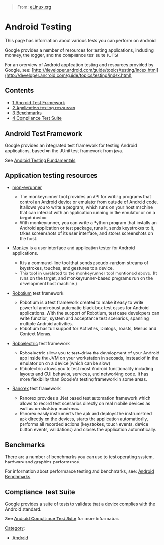 > From: [eLinux.org](http://eLinux.org/Android_Testing "http://eLinux.org/Android_Testing")


# Android Testing



This page has information about various tests you can perform on Android

Google provides a number of resources for testing applications,
including monkey, the logger, and the compliance test suite (CTS)

For an overview of Android application testing and resources provided by
Google, see:
[http://developer.android.com/guide/topics/testing/index.html](http://developer.android.com/guide/topics/testing/index.html)

## Contents

-   [1 Android Test Framework](#android-test-framework)
-   [2 Application testing resources](#application-testing-resources)
-   [3 Benchmarks](#benchmarks)
-   [4 Compliance Test Suite](#compliance-test-suite)

## Android Test Framework

Google provides an integrated test framework for testing Android
applications, based on the JUnit test framework from java.

See [Android Testing
Fundamentals](http://developer.android.com/guide/topics/testing/testing_android.html)

## Application testing resources

-   [monkeyrunner](http://developer.android.com/guide/developing/tools/monkeyrunner_concepts.html)
    -   The monkeyrunner tool provides an API for writing programs that
        control an Android device or emulator from outside of Android
        code. It allows you to write a program, which runs on your host
        machine that can interact with an application running in the
        emulator or on a target device.
    -   With monkeyrunner, you can write a Python program that installs
        an Android application or test package, runs it, sends
        keystrokes to it, takes screenshots of its user interface, and
        stores screenshots on the host.

-   [Monkey](http://developer.android.com/guide/developing/tools/monkey.html)
    is a user interface and application tester for Android applications.
    -   It is a command-line tool that sends pseudo-random streams of
        keystrokes, touches, and gestures to a device.
    -   This tool in unrelated to the monkeyrunner tool mentioned above.
        (It runs on the target, and monkeyrunner-based programs run on
        the development host machine.)

-   [Robotium](http://code.google.com/p/robotium/) test framework
    -   Robotium is a test framework created to make it easy to write
        powerful and robust automatic black-box test cases for Android
        applications. With the support of Robotium, test case developers
        can write function, system and acceptance test scenarios,
        spanning multiple Android activities.
    -   Robotium has full support for Activities, Dialogs, Toasts, Menus
        and Context Menus.

-   [Roboelectric](http://pivotal.github.com/robolectric) test framework
    -   Roboelectric allow you to test-drive the development of your
        Android app inside the JVM on your workstation in seconds,
        instead of in the emulator on on a device (which can be slow)
    -   Robolectric allows you to test most Android functionality
        including layouts and GUI behavior, services, and networking
        code. It has more flexibility than Google's testing framework in
        some areas.

-   [Ranorex](http://www.ranorex.com/mobile-automation-testing/android-test-automation.html)
    test framework
    -   Ranorex provides a .Net based test automation framework which
        allows to record test scenarios directly on real mobile devices
        as well as on desktop machines.
    -   Ranorex easily instruments the apk and deploys the instrumetned
        apk directly on the devices, starts the application
        automatically, performs all recorded actions (keystrokes, touch
        events, device button events, validations) and closes the
        application automatically.

## Benchmarks

There are a number of benchmarks you can use to test operating system,
hardware and graphics performance.

For information about performance testing and benchmarks, see: [Android
Benchmarks](http://eLinux.org/Android_Benchmarks "Android Benchmarks")

## Compliance Test Suite

Google provides a suite of tests to validate that a device complies with
the Android standard.

See [Android Compliance Test
Suite](http://eLinux.org/Android_Compliance_Test_Suite "Android Compliance Test Suite")
for more informaton.


[Category](http://eLinux.org/Special:Categories "Special:Categories"):

-   [Android](http://eLinux.org/Category:Android "Category:Android")


